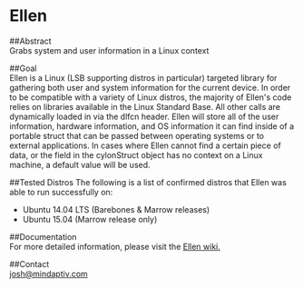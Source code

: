 # Ellen  

##Abstract  
Grabs system and user information in a Linux context  

##Goal  
Ellen is a Linux (LSB supporting distros in particular) targeted library for gathering both user and system information for the current device.  In order to be compatible with a variety of Linux distros, the majority of Ellen's code relies on libraries available in the Linux Standard Base.  All other calls are dynamically loaded in via the dlfcn header.  Ellen will store all of the user information, hardware information, and OS information it can find inside of a portable struct that can be passed between operating systems or to external applications.  In cases where Ellen cannot find a certain piece of data, or the field in the cylonStruct object has no context on a Linux machine, a default value will be used.  

##Tested Distros
The following is a list of confirmed distros that Ellen was able to run successfully on:
* Ubuntu 14.04 LTS (Barebones & Marrow releases)
* Ubuntu 15.04 (Marrow release only)

##Documentation  
For more detailed information, please visit the [Ellen wiki.](github.com/mindaptiv/ellen/wiki)  

##Contact  
josh@mindaptiv.com

